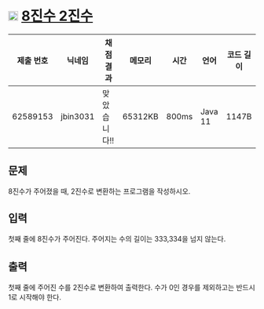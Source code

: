 # <img width="20px"  src="https://d2gd6pc034wcta.cloudfront.net/tier/4.svg" class="solvedac-tier"> [8진수 2진수](https://www.acmicpc.net/problem/1212) 

| 제출 번호 | 닉네임 | 채점 결과 | 메모리 | 시간 | 언어 | 코드 길이 |
|---|---|---|---|---|---|---|
|62589153|jbin3031|맞았습니다!! |65312KB|800ms|Java 11|1147B|

## 문제
<p>8진수가 주어졌을 때, 2진수로 변환하는 프로그램을 작성하시오.</p>

## 입력
<p><span style="line-height:1.6em">첫째 줄에 8진수가 주어진다. 주어지는 수의 길이는 333,334을 넘지 않는다.</span></p>

## 출력
<p>첫째 줄에 주어진 수를 2진수로 변환하여 출력한다. 수가 0인 경우를 제외하고는 반드시 1로 시작해야 한다.</p>

